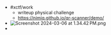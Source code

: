 - #xctf/work
	- writeup physical challenge
	- https://nimiq.github.io/qr-scanner/demo/
- ![Screenshot 2024-03-06 at 1.34.42 PM.png](../assets/Screenshot_2024-03-06_at_1.34.42 PM_1709732094895_0.png)
-